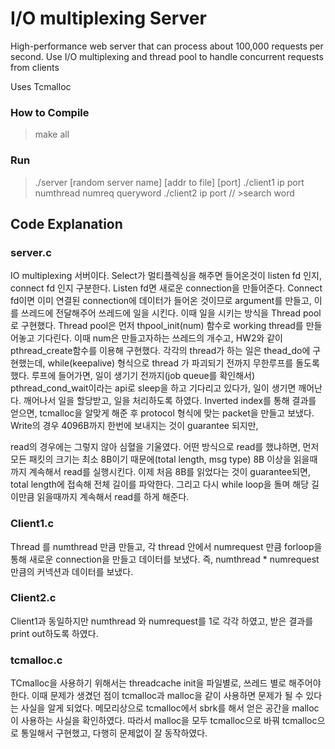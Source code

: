 # I/O multiplexing Server

High-performance web server that can process about 100,000 requests per second. Use I/O multiplexing and thread pool to handle concurrent requests from clients

Uses Tcmalloc

### How to Compile

> make all

### Run
> ./server [random server name] [addr to file] [port]
> ./client1 ip port numthread numreq queryword
> ./client2 ip port // >search word

## Code Explanation
### server.c
IO multiplexing 서버이다. Select가 멀티플렉싱을 해주면 들어온것이 listen fd 인지, connect fd 인지 구분한다. Listen fd면 새로운 connection을 만들어준다. Connect fd이면 이미 연결된 connection에 데이터가 들어온 것이므로 argument를 만들고, 이를 쓰레드에 전달해주어 쓰레드에 일을 시킨다. 이때 일을 시키는 방식을 Thread pool로 구현했다. Thread pool은 먼저 thpool_init(num) 함수로 working thread를 만들어놓고 기다린다. 이때 num은 만들고자하는 쓰레드의 개수고, HW2와 같이 pthread_create함수를 이용해 구현했다. 각각의 thread가 하는 일은 thead_do에 구현했는데, while(keepalive) 형식으로 thread 가 파괴되기 전까지 무한루프를 돌도록 했다. 루프에 들어가면, 일이 생기기 전까지(job queue를 확인해서) pthread_cond_wait이라는 api로 sleep을 하고 기다리고 있다가, 일이 생기면 깨어난다. 깨어나서 일을 할당받고, 일을 처리하도록 하였다.
Inverted index를 통해 결과를 얻으면, tcmalloc을 알맞게 해준 후 protocol 형식에 맞는 packet을 만들고 보냈다. Write의 경우 4096B까지 한번에 보내지는 것이 guarantee 되지만,
   
 read의 경우에는 그렇지 않아 심혈을 기울였다. 어떤 방식으로 read를 했냐하면, 먼저 모든 패킷의 크기는 최소 8B이기 때문에(total length, msg type) 8B 이상을 읽을때까지 계속해서 read를 실행시킨다. 이제 처음 8B를 읽었다는 것이 guarantee되면, total length에 접속해 전체 길이를 파악한다. 그리고 다시 while loop을 돌며 해당 길이만큼 읽을때까지 계속해서 read를 하게 해준다.
 
### Client1.c
Thread 를 numthread 만큼 만들고, 각 thread 안에서 numrequest 만큼 forloop을 통해 새로운 connection을 만들고 데이터를 보냈다. 즉, numthread * numrequest 만큼의 커넥션과 데이터를 보냈다.
### Client2.c
Client1과 동일하지만 numthread 와 numrequest를 1로 각각 하였고, 받은 결과를 print out하도록 하였다.

### tcmalloc.c
TCmalloc을 사용하기 위해서는 threadcache init을 파일별로, 쓰레드 별로 해주어야 한다. 이때 문제가 생겼던 점이 tcmalloc과 malloc을 같이 사용하면 문제가 될 수 있다는 사실을 알게 되었다. 메모리상으로 tcmalloc에서 sbrk를 해서 얻은 공간을 malloc이 사용하는 사실을 확인하였다. 따라서 malloc을 모두 tcmalloc으로 바꿔 tcmalloc으로 통일해서 구현했고, 다행히 문제없이 잘 동작하였다.
